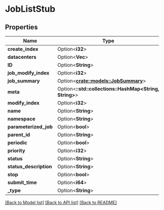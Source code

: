 # JobListStub

## Properties

Name | Type | Description | Notes
------------ | ------------- | ------------- | -------------
**create_index** | Option<**i32**> |  | [optional]
**datacenters** | Option<**Vec<String>**> |  | [optional]
**ID** | Option<**String**> |  | [optional]
**job_modify_index** | Option<**i32**> |  | [optional]
**job_summary** | Option<[**crate::models::JobSummary**](JobSummary.md)> |  | [optional]
**meta** | Option<**::std::collections::HashMap<String, String>**> |  | [optional]
**modify_index** | Option<**i32**> |  | [optional]
**name** | Option<**String**> |  | [optional]
**namespace** | Option<**String**> |  | [optional]
**parameterized_job** | Option<**bool**> |  | [optional]
**parent_id** | Option<**String**> |  | [optional]
**periodic** | Option<**bool**> |  | [optional]
**priority** | Option<**i32**> |  | [optional]
**status** | Option<**String**> |  | [optional]
**status_description** | Option<**String**> |  | [optional]
**stop** | Option<**bool**> |  | [optional]
**submit_time** | Option<**i64**> |  | [optional]
**_type** | Option<**String**> |  | [optional]

[[Back to Model list]](../README.md#documentation-for-models) [[Back to API list]](../README.md#documentation-for-api-endpoints) [[Back to README]](../README.md)


